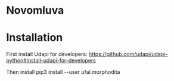 # Novomluva


# Installation

First install Udapi for developers: https://github.com/udapi/udapi-python#install-udapi-for-developers

Then install pip3 install --user ufal.morphodita



